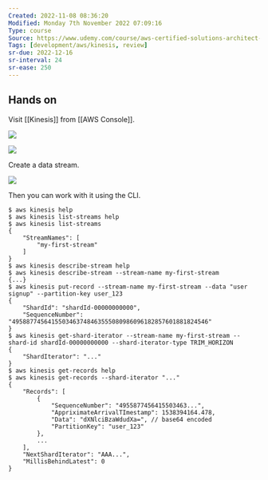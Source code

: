```yaml
---
Created: 2022-11-08 08:36:20
Modified: Monday 7th November 2022 07:09:16
Type: course
Source: https://www.udemy.com/course/aws-certified-solutions-architect-associate-saa-c01/?xref=E0Aed11STH4LPUQvCz0GJFABTmM=
Tags: [development/aws/kinesis, review]
sr-due: 2022-12-16
sr-interval: 24
sr-ease: 250
---
```


## Hands on

Visit [[Kinesis]] from [[AWS Console]].

![](2019-12-31-11-09-32.png)

![](2019-12-31-11-09-47.png)

Create a data stream.

![](2019-12-31-11-14-14.png)

Then you can work with it using the CLI.

```
$ aws kinesis help
$ aws kinesis list-streams help
$ aws kinesis list-streams
{
    "StreamNames": [
        "my-first-stream"
    ]
}
$ aws kinesis describe-stream help
$ aws kinesis describe-stream --stream-name my-first-stream
{...}
$ aws kinesis put-record --stream-name my-first-stream --data "user signup" --partition-key user_123
{
    "ShardId": "shardId-00000000000",
    "SequenceNumber": "4958877456415503463748463555080986096182857601881824546"
}
$ aws kinesis get-shard-iterator --stream-name my-first-stream --shard-id shardId-00000000000 --shard-iterator-type TRIM_HORIZON
{
    "ShardIterator": "..."
}
$ aws kinesis get-records help
$ aws kinesis get-records --shard-iterator "..." 
{
    "Records": [
        {
            "SequenceNumber": "4955877456415503463...",
            "AppriximateArrivalTImestamp": 1538394164.478,
            "Data": "dXNlciBzaWdudXa=", // base64 encoded
            "PartitionKey": "user_123"
        },
        ...
    ],
    "NextShardIterator": "AAA...",
    "MillisBehindLatest": 0
}
```
